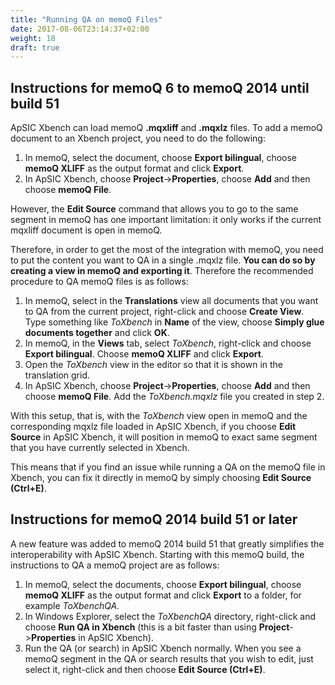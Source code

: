 ```yaml
---
title: "Running QA on memoQ Files"
date: 2017-08-06T23:14:37+02:00
weight: 18
draft: true
---
```


## Instructions for memoQ 6 to memoQ 2014 until build 51

ApSIC Xbench can load memoQ **.mqxliff** and **.mqxlz** files. To add a memoQ document to an Xbench project, you need to do the following:

1. In memoQ, select the document, choose **Export bilingual**, choose **memoQ XLIFF** as the output format and click **Export**.
2. In ApSIC Xbench, choose **Project**->**Properties**, choose **Add** and then choose **memoQ File**.

However, the **Edit Source** command that allows you to go to the same segment in memoQ has one important limitation: it only works if the current mqxliff document is open in memoQ.

Therefore, in order to get the most of the integration with memoQ, you need to put the content you want to QA in a single .mqxlz file. **You can do so by creating a view in memoQ and exporting it**. Therefore the recommended procedure to QA memoQ files is as follows:

1. In memoQ, select in the **Translations** view all documents that you want to QA from the current project, right-click and choose **Create View**. Type something like *ToXbench* in **Name** of the view, choose **Simply glue documents together** and click **OK**.
2. In memoQ, in the **Views** tab, select *ToXbench*, right-click and choose **Export bilingual**. Choose **memoQ XLIFF** and click **Export**.
3. Open the *ToXbench* view in the editor so that it is shown in the translation grid.
4. In ApSIC Xbench, choose **Project**->**Properties**, choose **Add** and then choose **memoQ File**. Add the *ToXbench.mqxlz* file you created in step 2.

With this setup, that is, with the *ToXbench* view open in memoQ and the corresponding mqxlz file loaded in ApSIC Xbench, if you choose **Edit Source** in ApSIC Xbench, it will position in memoQ to exact same segment that you have currently selected in Xbench.

This means that if you find an issue while running a QA on the memoQ file in Xbench, you can fix it directly in memoQ by simply choosing **Edit Source (Ctrl+E)**.

## Instructions for memoQ 2014 build 51 or later

A new feature was added to memoQ 2014 build 51 that greatly simplifies the interoperability with ApSIC Xbench. Starting with this memoQ build, the instructions to QA a memoQ project are as follows:

1. In memoQ, select the documents, choose **Export bilingual**, choose **memoQ XLIFF** as the output format and click **Export** to a folder, for example *ToXbenchQA*.
2. In Windows Explorer, select the *ToXbenchQA* directory, right-click and choose **Run QA in Xbench** (this is a bit faster than using **Project**->**Properties** in ApSIC Xbench).
3. Run the QA (or search) in ApSIC Xbench normally. When you see a memoQ segment in the QA or search results that you wish to edit, just select it, right-click and then choose **Edit Source (Ctrl+E)**.

